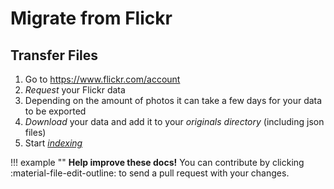 # Migrate from Flickr #

## Transfer Files ##

1. Go to https://www.flickr.com/account
2. *Request* your Flickr data
3. Depending on the amount of photos it can take a few days for your data to be exported
4. *Download* your data and add it to your *originals directory* (including json files)
5. Start [*indexing*](../library/originals.md)

!!! example ""
    **Help improve these docs!** You can contribute by clicking :material-file-edit-outline: to send a pull request with your changes.
